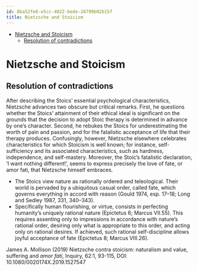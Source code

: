 ```yaml
---
id: 8ba52fe8-e5cc-4022-bede-26799b02b15f
title: Nietzsche and Stoicism
---
```


- <a href="#nietzsche-and-stoicism-1" id="toc-nietzsche-and-stoicism-1">Nietzsche and Stoicism</a>
  - <a href="#resolution-of-contradictions" id="toc-resolution-of-contradictions">Resolution of contradictions</a>

# Nietzsche and Stoicism

## Resolution of contradictions

After describing the Stoics’ essential psychological characteristics, Nietzsche advances two obscure but critical remarks. First, he questions whether the Stoics’ attainment of their ethical ideal is significant on the grounds that the decision to adopt Stoic therapy is determined in advance by one’s character. Second, he rebukes the Stoics for underestimating the worth of pain and passion, and for the fatalistic acceptance of life that their therapy produces. Confusingly, however, Nietzsche elsewhere celebrates characteristics for which Stoicism is well known; for instance, self-sufficiency and its associated characteristics, such as hardness, independence, and self-mastery. Moreover, the Stoic’s fatalistic declaration, ‘I want nothing different!’, seems to express precisely the love of fate, or amor fati, that Nietzsche himself embraces.

- The Stoics view nature as rationally ordered and teleological. Their world is pervaded by a ubiquitous casual order, called fate, which governs everything in accord with reason (Gould 1974, esp. 17–18; Long and Sedley 1987, 331, 340–343).
- Specifically human flourishing, or virtue, consists in perfecting humanity’s uniquely rational nature (Epictetus 6; Marcus VII.55). This requires assenting only to impressions in accordance with nature’s rational order, desiring only what is appropriate to this order, and acting only on rational desires. If achieved, such rational self-discipline allows joyful acceptance of fate (Epictetus 8; Marcus VIII.26).

James A. Mollison (2019) Nietzsche contra stoicism: naturalism and value, suffering and *amor fati*, Inquiry, 62:1, 93-115, DOI: 10.1080/0020174X.2019.1527547
